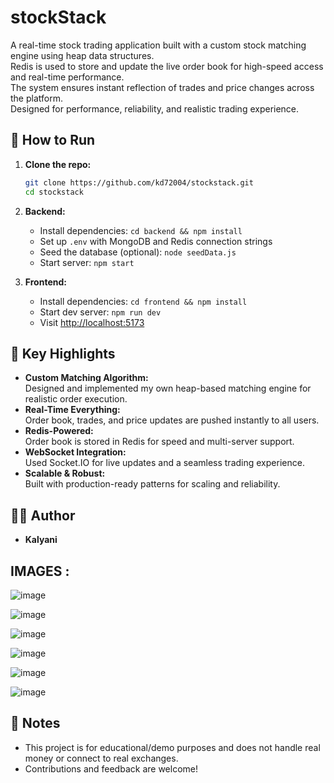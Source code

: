 # stockStack
A real-time stock trading application built with a custom stock matching engine using heap data structures.  
Redis is used to store and update the live order book for high-speed access and real-time performance.  
The system ensures instant reflection of trades and price changes across the platform.  
Designed for performance, reliability, and realistic trading experience.  
## 📝 How to Run

1. **Clone the repo:**
   ```bash
   git clone https://github.com/kd72004/stockstack.git
   cd stockstack
   ```

2. **Backend:**
   - Install dependencies: `cd backend && npm install`
   - Set up `.env` with MongoDB and Redis connection strings
   - Seed the database (optional): `node seedData.js`
   - Start server: `npm start`

3. **Frontend:**
   - Install dependencies: `cd frontend && npm install`
   - Start dev server: `npm run dev`
   - Visit [http://localhost:5173](http://localhost:5173)

## 🧩 Key Highlights

- **Custom Matching Algorithm:**  
  Designed and implemented my own heap-based matching engine for realistic order execution.
- **Real-Time Everything:**  
  Order book, trades, and price updates are pushed instantly to all users.
- **Redis-Powered:**  
  Order book is stored in Redis for speed and multi-server support.
- **WebSocket Integration:**  
  Used Socket.IO for live updates and a seamless trading experience.
- **Scalable & Robust:**  
  Built with production-ready patterns for scaling and reliability.

## 🙋‍♂️ Author

- **Kalyani**

## IMAGES : 
![image](https://github.com/user-attachments/assets/8b4d07e6-0a74-4997-8b71-ee64f8a1675d)

![image](https://github.com/user-attachments/assets/aee70b37-6fcd-489e-bdba-de78aa3cb051)

![image](https://github.com/user-attachments/assets/7d41cf5e-e134-49d7-8ade-4fc67456fdf3)

![image](https://github.com/user-attachments/assets/7bb65892-a994-4e27-8e0c-56da7b8b64c8)

![image](https://github.com/user-attachments/assets/06a75db8-5586-48f9-b705-9b084e15d46a)

![image](https://github.com/user-attachments/assets/f4d642ca-893a-4eb7-b3fa-ed82392d6cb3)


## 📢 Notes

- This project is for educational/demo purposes and does not handle real money or connect to real exchanges.
- Contributions and feedback are welcome!

